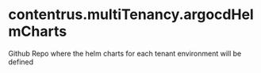 # contentrus.multiTenancy.argocdHelmCharts
Github Repo where the helm charts for each tenant environment will be defined


